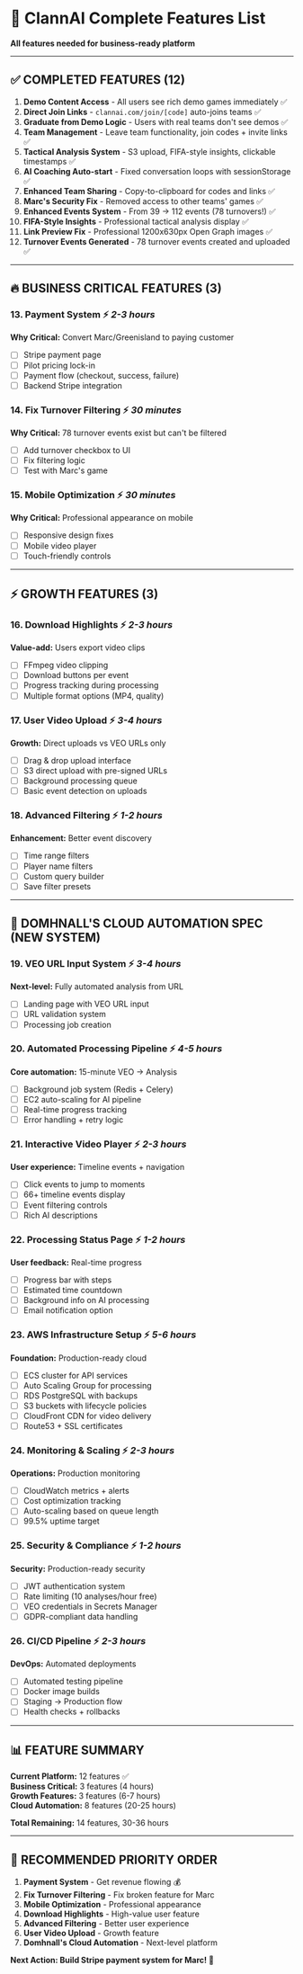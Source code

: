 # 🚀 ClannAI Complete Features List
**All features needed for business-ready platform**

---

## **✅ COMPLETED FEATURES (12)**

1. **Demo Content Access** - All users see rich demo games immediately ✅
2. **Direct Join Links** - `clannai.com/join/[code]` auto-joins teams ✅
3. **Graduate from Demo Logic** - Users with real teams don't see demos ✅
4. **Team Management** - Leave team functionality, join codes + invite links ✅
5. **Tactical Analysis System** - S3 upload, FIFA-style insights, clickable timestamps ✅
6. **AI Coaching Auto-start** - Fixed conversation loops with sessionStorage ✅
7. **Enhanced Team Sharing** - Copy-to-clipboard for codes and links ✅
8. **Marc's Security Fix** - Removed access to other teams' games ✅
9. **Enhanced Events System** - From 39 → 112 events (78 turnovers!) ✅
10. **FIFA-Style Insights** - Professional tactical analysis display ✅
11. **Link Preview Fix** - Professional 1200x630px Open Graph images ✅
12. **Turnover Events Generated** - 78 turnover events created and uploaded ✅

---

## **🔥 BUSINESS CRITICAL FEATURES (3)**

### **13. Payment System** ⚡ *2-3 hours*
**Why Critical:** Convert Marc/Greenisland to paying customer
- [ ] Stripe payment page
- [ ] Pilot pricing lock-in 
- [ ] Payment flow (checkout, success, failure)
- [ ] Backend Stripe integration

### **14. Fix Turnover Filtering** ⚡ *30 minutes*
**Why Critical:** 78 turnover events exist but can't be filtered
- [ ] Add turnover checkbox to UI
- [ ] Fix filtering logic
- [ ] Test with Marc's game

### **15. Mobile Optimization** ⚡ *30 minutes*
**Why Critical:** Professional appearance on mobile
- [ ] Responsive design fixes
- [ ] Mobile video player
- [ ] Touch-friendly controls

---

## **⚡ GROWTH FEATURES (3)**

### **16. Download Highlights** ⚡ *2-3 hours*
**Value-add:** Users export video clips
- [ ] FFmpeg video clipping
- [ ] Download buttons per event
- [ ] Progress tracking during processing
- [ ] Multiple format options (MP4, quality)

### **17. User Video Upload** ⚡ *3-4 hours*
**Growth:** Direct uploads vs VEO URLs only
- [ ] Drag & drop upload interface
- [ ] S3 direct upload with pre-signed URLs
- [ ] Background processing queue
- [ ] Basic event detection on uploads

### **18. Advanced Filtering** ⚡ *1-2 hours*
**Enhancement:** Better event discovery
- [ ] Time range filters
- [ ] Player name filters
- [ ] Custom query builder
- [ ] Save filter presets

---

## **🚀 DOMHNALL'S CLOUD AUTOMATION SPEC (NEW SYSTEM)**

### **19. VEO URL Input System** ⚡ *3-4 hours*
**Next-level:** Fully automated analysis from URL
- [ ] Landing page with VEO URL input
- [ ] URL validation system
- [ ] Processing job creation

### **20. Automated Processing Pipeline** ⚡ *4-5 hours*
**Core automation:** 15-minute VEO → Analysis
- [ ] Background job system (Redis + Celery)
- [ ] EC2 auto-scaling for AI pipeline
- [ ] Real-time progress tracking
- [ ] Error handling + retry logic

### **21. Interactive Video Player** ⚡ *2-3 hours*
**User experience:** Timeline events + navigation
- [ ] Click events to jump to moments
- [ ] 66+ timeline events display
- [ ] Event filtering controls
- [ ] Rich AI descriptions

### **22. Processing Status Page** ⚡ *1-2 hours*
**User feedback:** Real-time progress
- [ ] Progress bar with steps
- [ ] Estimated time countdown
- [ ] Background info on AI processing
- [ ] Email notification option

### **23. AWS Infrastructure Setup** ⚡ *5-6 hours*
**Foundation:** Production-ready cloud
- [ ] ECS cluster for API services
- [ ] Auto Scaling Group for processing
- [ ] RDS PostgreSQL with backups
- [ ] S3 buckets with lifecycle policies
- [ ] CloudFront CDN for video delivery
- [ ] Route53 + SSL certificates

### **24. Monitoring & Scaling** ⚡ *2-3 hours*
**Operations:** Production monitoring
- [ ] CloudWatch metrics + alerts
- [ ] Cost optimization tracking
- [ ] Auto-scaling based on queue length
- [ ] 99.5% uptime target

### **25. Security & Compliance** ⚡ *1-2 hours*
**Security:** Production-ready security
- [ ] JWT authentication system
- [ ] Rate limiting (10 analyses/hour free)
- [ ] VEO credentials in Secrets Manager
- [ ] GDPR-compliant data handling

### **26. CI/CD Pipeline** ⚡ *2-3 hours*
**DevOps:** Automated deployments
- [ ] Automated testing pipeline
- [ ] Docker image builds
- [ ] Staging → Production flow
- [ ] Health checks + rollbacks

---

## **📊 FEATURE SUMMARY**

**Current Platform:** 12 features ✅  
**Business Critical:** 3 features (4 hours)  
**Growth Features:** 3 features (6-7 hours)  
**Cloud Automation:** 8 features (20-25 hours)

**Total Remaining:** 14 features, 30-36 hours

---

## **🎯 RECOMMENDED PRIORITY ORDER**

1. **Payment System** - Get revenue flowing 💰
2. **Fix Turnover Filtering** - Fix broken feature for Marc
3. **Mobile Optimization** - Professional appearance
4. **Download Highlights** - High-value user feature
5. **Advanced Filtering** - Better user experience
6. **User Video Upload** - Growth feature
7. **Domhnall's Cloud Automation** - Next-level platform

**Next Action: Build Stripe payment system for Marc! 🚀**